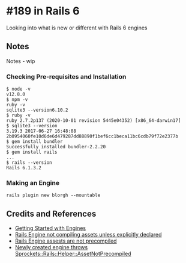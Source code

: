 # #189 in Rails 6

Looking into what is new or different with Rails 6 engines

## Notes

Notes - wip

### Checking Pre-requisites and Installation

```
$ node -v
v12.8.0
$ npm -v
ruby -v
sqlite3 --version6.10.2
$ ruby -v
ruby 2.7.2p137 (2020-10-01 revision 5445e04352) [x86_64-darwin17]
$ sqlite3 --version
3.19.3 2017-06-27 16:48:08 2b0954060fe10d6de6d479287dd88890f1bef6cc1beca11bc6cdb79f72e2377b
$ gem install bundler
Successfully installed bundler-2.2.20
$ gem install rails
...
$ rails --version
Rails 6.1.3.2
```

### Making an Engine

```
rails plugin new blorgh --mountable
```

## Credits and References

* [Getting Started with Engines](https://guides.rubyonrails.org/engines.html)
* [Rails Engine not compiling assets unless explicitly declared](https://github.com/rails/sprockets/issues/542)
* [Rails Engine assests are not precompiled](https://stackoverflow.com/questions/35990897/rails-engine-assests-are-not-precompiled)
* [Newly created engine throws Sprockets::Rails::Helper::AssetNotPrecompiled](https://github.com/rails/rails/issues/40508)
